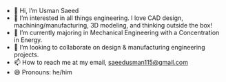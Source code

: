 - 👋 Hi, I’m Usman Saeed
- 👀 I’m interested in all things engineering. I love CAD design, machining/manufacturing, 3D modeling, and thinking outside the box!
- 🌱 I’m currently majoring in Mechanical Engineering with a Concentration in Energy.
- 💞️ I’m looking to collaborate on design & manufacturing engineering projects.
- 📫 How to reach me at my email, saeedusman115@gmail.com
- 😄 Pronouns: he/him

<!---
Usman-Saeed1/Usman-Saeed1 is a ✨ special ✨ repository because its `README.md` (this file) appears on your GitHub profile.
You can click the Preview link to take a look at your changes.
--->
